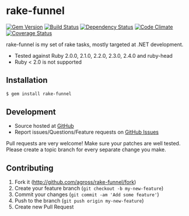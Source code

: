 # rake-funnel

[![Gem Version](https://badge.fury.io/rb/rake-funnel.svg)](http://badge.fury.io/rb/rake-funnel) [![Build Status](https://travis-ci.org/agross/rake-funnel.png?branch=master)](https://travis-ci.org/agross/rake-funnel) [![Dependency Status](https://gemnasium.com/agross/rake-funnel.svg)](https://gemnasium.com/agross/rake-funnel) [![Code Climate](https://codeclimate.com/github/agross/rake-funnel.png)](https://codeclimate.com/github/agross/rake-funnel) [![Coverage Status](https://coveralls.io/repos/agross/rake-funnel/badge.svg)](https://coveralls.io/r/agross/rake-funnel)

rake-funnel is my set of rake tasks, mostly targeted at .NET development.

* Tested against Ruby 2.0.0, 2.1.0, 2.2.0, 2.3.0, 2.4.0 and ruby-head
* Ruby < 2.0 is not supported

## Installation

```bash
$ gem install rake-funnel
```

## Development

* Source hosted at [GitHub](https://github.com/agross/rake-funnel)
* Report issues/Questions/Feature requests on [GitHub Issues](https://github.com/agross/rake-funnel/issues)

Pull requests are very welcome! Make sure your patches are well tested. Please create a topic branch for every separate change you make.

## Contributing

1. Fork it (http://github.com/agross/rake-funnel/fork)
2. Create your feature branch (`git checkout -b my-new-feature`)
3. Commit your changes (`git commit -am 'Add some feature'`)
4. Push to the branch (`git push origin my-new-feature`)
5. Create new Pull Request
